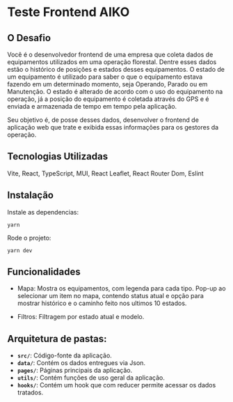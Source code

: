 # Teste Frontend AIKO

## O Desafio
Você é o desenvolvedor frontend de uma empresa que coleta dados de equipamentos utilizados em uma operação florestal. Dentre esses dados estão o histórico de posições e estados desses equipamentos. O estado de um equipamento é utilizado para saber o que o equipamento estava fazendo em um determinado momento, seja Operando, Parado ou em Manutenção. O estado é alterado de acordo com o uso do equipamento na operação, já a posição do equipamento é coletada através do GPS e é enviada e armazenada de tempo em tempo pela aplicação.

Seu objetivo é, de posse desses dados, desenvolver o frontend de aplicação web que trate e exibida essas informações para os gestores da operação.

## Tecnologias Utilizadas

Vite, React, TypeScript, MUI, React Leaflet, React Router Dom, Eslint

## Instalação

Instale as dependencias:
```
yarn
```

Rode o projeto:
```
yarn dev
```

## Funcionalidades

- Mapa: Mostra os equipamentos, com legenda para cada tipo. Pop-up ao selecionar um item no mapa, contendo status atual e opção para mostrar histórico e o caminho feito nos ultimos 10 estados.

- Filtros: Filtragem por estado atual e modelo.

## Arquitetura de pastas:

  - **`src/`**: Código-fonte da aplicação.
  - **`data/`**: Contém os dados entregues via Json.
  - **`pages/`**: Páginas principais da aplicação.
  - **`utils/`**: Contém funções de uso geral da aplicação.
  - **`hooks/`**: Contém um hook que com reducer permite acessar os dados tratados.

